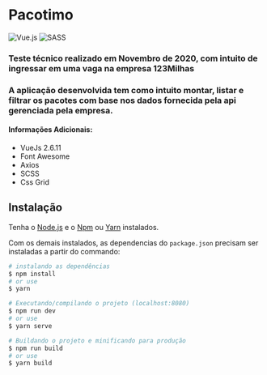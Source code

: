 # Pacotimo

![Vue.js](https://img.shields.io/badge/vuejs-%2335495e.svg?style=for-the-badge&logo=vuedotjs&logoColor=%234FC08D)
![SASS](https://img.shields.io/badge/SASS-hotpink.svg?style=for-the-badge&logo=SASS&logoColor=white)

### Teste técnico realizado em Novembro de 2020, com intuito de ingressar em uma vaga na empresa 123Milhas
### A aplicação desenvolvida tem como intuito montar, listar e filtrar os pacotes com base nos dados fornecida pela api gerenciada pela empresa.

#### Informações Adicionais:
- VueJs 2.6.11
- Font Awesome
- Axios
- SCSS
- Css Grid

## Instalação

Tenha o [Node.js](https://nodejs.org/en/) e o [Npm](https://www.npmjs.com/) ou [Yarn](https://yarnpkg.com/) instalados.

Com os demais instalados, as dependencias do `package.json` precisam ser instaladas a partir do commando:

``` bash
# instalando as dependências
$ npm install
# or use
$ yarn

# Executando/compilando o projeto (localhost:8080)
$ npm run dev
# or use
$ yarn serve

# Buildando o projeto e minificando para produção
$ npm run build
# or use
$ yarn build

